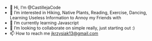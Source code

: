 - 👋 Hi, I’m @CastillejaCode
- 👀 I’m interested in Hiking, Native Plants, Reading, Exercise, Dancing, Learning Useless Information to Annoy my Friends with
- 🌱 I’m currently learning Javascript
- 💞️ I’m looking to collaborate on simple really, just starting out :)
- 📫 How to reach me jkrzysiak13@gmail.com

<!---
CastillejaCode/CastillejaCode is a ✨ special ✨ repository because its `README.md` (this file) appears on your GitHub profile.
You can click the Preview link to take a look at your changes.
--->
